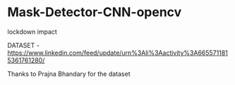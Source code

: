 # Mask-Detector-CNN-opencv
lockdown impact

DATASET - https://www.linkedin.com/feed/update/urn%3Ali%3Aactivity%3A6655711815361761280/


Thanks to Prajna Bhandary for the dataset
